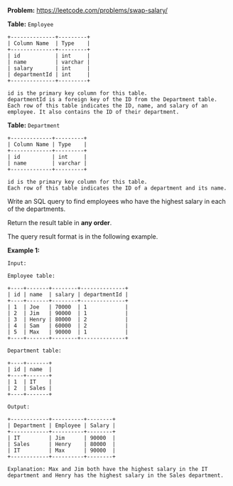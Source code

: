 **Problem:** https://leetcode.com/problems/swap-salary/

**Table:** `Employee`

```
+--------------+---------+
| Column Name  | Type    |
+--------------+---------+
| id           | int     |
| name         | varchar |
| salary       | int     |
| departmentId | int     |
+--------------+---------+

id is the primary key column for this table.
departmentId is a foreign key of the ID from the Department table.
Each row of this table indicates the ID, name, and salary of an employee. It also contains the ID of their department.
```

**Table:** `Department`

```
+-------------+---------+
| Column Name | Type    |
+-------------+---------+
| id          | int     |
| name        | varchar |
+-------------+---------+

id is the primary key column for this table.
Each row of this table indicates the ID of a department and its name.
```

Write an SQL query to find employees who have the highest salary in each of the departments.

Return the result table in **any order**.

The query result format is in the following example.

**Example 1:**

```
Input: 

Employee table:

+----+-------+--------+--------------+
| id | name  | salary | departmentId |
+----+-------+--------+--------------+
| 1  | Joe   | 70000  | 1            |
| 2  | Jim   | 90000  | 1            |
| 3  | Henry | 80000  | 2            |
| 4  | Sam   | 60000  | 2            |
| 5  | Max   | 90000  | 1            |
+----+-------+--------+--------------+

Department table:

+----+-------+
| id | name  |
+----+-------+
| 1  | IT    |
| 2  | Sales |
+----+-------+

Output: 

+------------+----------+--------+
| Department | Employee | Salary |
+------------+----------+--------+
| IT         | Jim      | 90000  |
| Sales      | Henry    | 80000  |
| IT         | Max      | 90000  |
+------------+----------+--------+

Explanation: Max and Jim both have the highest salary in the IT department and Henry has the highest salary in the Sales department.
```
